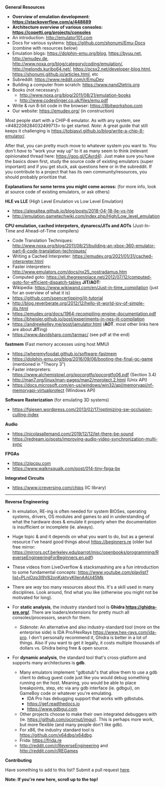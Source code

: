 __**General Resources**__

- **Overview of emulation development: <https://stackoverflow.com/a/448689>**
- **Architecture overview of various consoles: <https://copetti.org/projects/consoles>**
- An introduction: <http://emulator101.com>
- Docs for various systems: <https://github.com/shonumi/Emu-Docs> (combine with resources below)
- Emulation blogs: <https://dolphin-emu.org/blog>, <https://byuu.net>, <http://emudev.de>, <http://www.noxa.org/blog/category/coding/emulation/>, <http://melonds.kuribo64.net/>, <https://pcsx2.net/developer-blog.html>, <https://shonumi.github.io/articles.html>, etc
- Subreddit: <https://www.reddit.com/r/EmuDev>
- Building a computer from scratch: <https://www.nand2tetris.org>
- Books (not necessary): 
    - <http://www.noxa.org/blog/2011/08/21/emulation-books>
    - <http://www.codeslinger.co.uk/files/emu.pdf>
- Write & run 8-bit code in the browser: <https://8bitworkshop.com>
- Our website: <https://emudev.org/> (in construction)

Most people start with a CHIP-8 emulator. As with any system, see <#482208284032499713> to get started.
*Note*: A great guide that still keeps it challenging is <https://tobiasvl.github.io/blog/write-a-chip-8-emulator/>.

After that, you can pretty much move to whatever system you want to. You don't _have_ to "work your way up" to it as many seem to think (relevant opinionated thread here: <https://goo.gl/CAvrd4>).
Just make sure you have the basics down first, study the source code of existing emulators (super important) and if you get stuck, ask questions here or in the subreddit.
If you contribute to a project that has its own community/resources, you should probably prioritize that.

**Explanations for some terms you might come across:**
(for more info, look at source code of existing emulators, or ask others)

**HLE vs LLE** (High Level Emulation vs Low Level Emulation)
- <https://alexaltea.github.io/blog/posts/2018-04-18-lle-vs-hle>
- <http://emulation.gametechwiki.com/index.php/High/Low_level_emulation>

**CPU emulation, cached interpeters, dynarecs/JITs and AOTs** (Just-In-Time and Ahead-of-Time compilers)
- Code Translation Techniques: <http://www.noxa.org/blog/2011/08/21/building-an-xbox-360-emulator-part-6-code-translation-techniques/>
- Writing a Cached Interpreter: <https://emudev.org/2021/01/31/cached-interpreter.html>
- Faster interpreters: <http://www.emulators.com/docs/nx25_nostradamus.htm>
- Computed goto: https://eli.thegreenplace.net/2012/07/12/computed-goto-for-efficient-dispatch-tables
**JIT/AOT:**
- Wikipedia: <https://www.wikiwand.com/en/Just-in-time_compilation>  (just for an overview of what it is)
- <https://github.com/spencertipping/jit-tutorial>
- <http://blog.reverberate.org/2012/12/hello-jit-world-joy-of-simple-jits.html>
- <https://emudev.org/docs/1964-recompiling-engine-documentation.pdf>
- <https://bheisler.github.io/post/experiments-in-nes-jit-compilation>
- <https://andrewkelley.me/post/jamulator.html> (**AOT**. most other links here are about **JIT**ing)
- <https://www.davidsharp.com/tarmac/> (see pdf at the end)

**fastmem** (Fast memory accesses using host MMU)
- <https://wheremyfoodat.github.io/software-fastmem>
- <https://dolphin-emu.org/blog/2016/09/06/booting-the-final-gc-game> (mentioned in "Theory 3")
- Faster interpreters: <https://www.alchemistowl.org/pocorgtfo/pocorgtfo06.pdf> (Section 3.4)
- <http://man7.org/linux/man-pages/man2/mprotect.2.html> (Unix API)
- <https://docs.microsoft.com/en-us/windows/win32/api/memoryapi/nf-memoryapi-virtualprotect> (Windows API)

**Software Rasterization** (for emulating 3D systems)
- <https://fgiesen.wordpress.com/2013/02/17/optimizing-sw-occlusion-culling-index>

**Audio**
- <https://nicolasallemand.com/2019/12/12/let-there-be-sound>
- <https://redream.io/posts/improving-audio-video-synchronization-multi-sync>

**FPGAs**
- <https://zipcpu.com>
- <https://www.walknsqualk.com/post/014-tiny-fpga-bx>

**Integrated Circuits**
- <https://www.icreversing.com/chips> (IC library)

---

**Reverse Engineering**
- In emulation, RE-ing is often needed for system BIOSes, operating systems, drivers, OS modules and games to aid in understanding of what the hardware does & emulate it properly when the documentation is insufficient or incomplete (ie. always).
- Huge topic & and it depends on what you want to do, but as a general resource I've heard good things about <https://beginners.re> (older but free mirror: <https://mirrors.ocf.berkeley.edu/parrot/misc/openbooks/programming/ReverseEngineeringForBeginners.en.pdf>)
- These videos from LiveOverflow & stacksmashing are a fun introduction to some fundamental concepts: <https://www.youtube.com/playlist?list=PLniOzp3l9V82onKsktyyKlIenAAUj45Mk>
- There are _way_ too many resources about this. It's a skill used in many disciplines. Look around, find what you like (otherwise you might not be motivated for long).

- For **static analysis**, the industry standard tool is **Ghidra <https://ghidra-sre.org/>**. There are loaders/extensions for pretty much all consoles/processors, search for them.
    - *Sidenote*: An alternative and also industry-standard tool (more on the enterprise side) is IDA Pro/HexRays <https://www.hex-rays.com/ida-pro>. I don't personally recommend it, Ghidra is better in a lot of things. Also if you want to get it legally, it costs multiple thousands of dollars vs. Ghidra being free & open source.

- For **dynamic analysis**, the standard tool that's cross-platform and supports many architectures is **gdb**.
    - Many emulators implement "gdbstub"s that allow them to use a gdb client to debug guest code just like you would debug something running on the host. Meaning, you would be able to place breakpoints, step, etc via any gdb interface (ie. gdbgui), on GameBoy code or whatever you're emulating.
        - IDA Pro has debugging support that works with gdbstubs.
        - <https://gef.readthedocs.io>
        - <https://www.gdbgui.com>
    - Other projects choose to make their own integrated debuggers with (ie. <https://github.com/ocornut/imgui>). This is perhaps more work, but more flexible (and many people don't like gdb).
    - For x86, the industry standard tool is <https://github.com/x64dbg/x64dbg>.
    - Frida: <https://frida.re>
    - <http://reddit.com/r/ReverseEngineering> and <http://reddit.com/r/REGames>

**Contributing**

Have something to add to this list? Submit a pull request [here](https://github.com/emudev-org/discord-resources/blob/main/emudev_resources_general.md).


**Note: If you're new here, scroll up to the top!**
